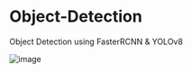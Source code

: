 # Object-Detection
Object Detection using FasterRCNN &amp; YOLOv8

![image](https://github.com/ambideXtrous9/Object-Detection/assets/31372586/533f1170-1230-4946-89b8-92d1875b554f)

